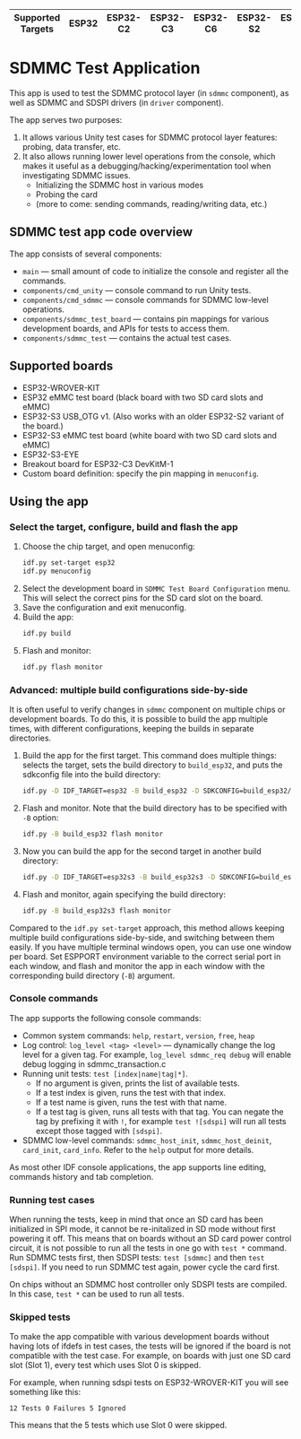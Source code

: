 | Supported Targets | ESP32 | ESP32-C2 | ESP32-C3 | ESP32-C6 | ESP32-S2 | ESP32-S3 |
| ----------------- | ----- | -------- | -------- | -------- | -------- | -------- |

# SDMMC Test Application

This app is used to test the SDMMC protocol layer (in `sdmmc` component), as well as SDMMC and SDSPI drivers (in `driver` component).

The app serves two purposes:

1. It allows various Unity test cases for SDMMC protocol layer features: probing, data transfer, etc.
2. It also allows running lower level operations from the console, which makes it useful as a debugging/hacking/experimentation tool when investigating SDMMC issues.
   - Initializing the SDMMC host in various modes
   - Probing the card
   - (more to come: sending commands, reading/writing data, etc.)

## SDMMC test app code overview

The app consists of several components:
- `main` — small amount of code to initialize the console and register all the commands.
- `components/cmd_unity` — console command to run Unity tests.
- `components/cmd_sdmmc` — console commands for SDMMC low-level operations.
- `components/sdmmc_test_board` — contains pin mappings for various development boards, and APIs for tests to access them.
- `components/sdmmc_test` — contains the actual test cases.

## Supported boards

* ESP32-WROVER-KIT
* ESP32 eMMC test board (black board with two SD card slots and eMMC)
* ESP32-S3 USB_OTG v1. (Also works with an older ESP32-S2 variant of the board.)
* ESP32-S3 eMMC test board (white board with two SD card slots and eMMC)
* ESP32-S3-EYE
* Breakout board for ESP32-C3 DevKitM-1
* Custom board definition: specify the pin mapping in `menuconfig`.

## Using the app

### Select the target, configure, build and flash the app

1. Choose the chip target, and open menuconfig:
    ```bash
    idf.py set-target esp32
    idf.py menuconfig
    ```
2. Select the development board in `SDMMC Test Board Configuration` menu. This will select the correct pins for the SD card slot on the board.
3. Save the configuration and exit menuconfig.
4. Build the app:
    ```bash
    idf.py build
    ```
5. Flash and monitor:
    ```bash
    idf.py flash monitor
    ```

### Advanced: multiple build configurations side-by-side

It is often useful to verify changes in `sdmmc` component on multiple chips or development boards. To do this, it is possible to build the app multiple times, with different configurations, keeping the builds in separate directories.

1. Build the app for the first target. This command does multiple things: selects the target, sets the build directory to `build_esp32`, and puts the sdkconfig file into the build directory:
    ```bash
    idf.py -D IDF_TARGET=esp32 -B build_esp32 -D SDKCONFIG=build_esp32/sdkconfig build
    ```
2. Flash and monitor. Note that the build directory has to be specified with `-B` option:
    ```bash
    idf.py -B build_esp32 flash monitor
    ```
3. Now you can build the app for the second target in another build directory:
    ```bash
    idf.py -D IDF_TARGET=esp32s3 -B build_esp32s3 -D SDKCONFIG=build_esp32s3/sdkconfig build
    ```
4. Flash and monitor, again specifying the build directory:
    ```bash
    idf.py -B build_esp32s3 flash monitor
    ```

Compared to the `idf.py set-target` approach, this method allows keeping multiple build configurations side-by-side, and switching between them easily. If you have multiple terminal windows open, you can use one window per board. Set ESPPORT environment variable to the correct serial port in each window, and flash and monitor the app in each window with the corresponding build directory (`-B`) argument.

### Console commands

The app supports the following console commands:

- Common system commands: `help`, `restart`, `version`, `free`, `heap`
- Log control: `log_level <tag> <level>` — dynamically change the log level for a given tag. For example, `log_level sdmmc_req debug` will enable debug logging in sdmmc_transaction.c
- Running unit tests: `test [index|name|tag|*]`.
  - If no argument is given, prints the list of available tests.
  - If a test index is given, runs the test with that index.
  - If a test name is given, runs the test with that name.
  - If a test tag is given, runs all tests with that tag. You can negate the tag by prefixing it with `!`, for example `test ![sdspi]` will run all tests except those tagged with `[sdspi]`.
- SDMMC low-level commands: `sdmmc_host_init`, `sdmmc_host_deinit`, `card_init`, `card_info`. Refer to the `help` output for more details.

As most other IDF console applications, the app supports line editing, commands history and tab completion.

### Running test cases

When running the tests, keep in mind that once an SD card has been initialized in SPI mode, it cannot be re-initalized in SD mode without first powering it off. This means that on boards without an SD card power control circuit, it is not possible to run all the tests in one go with `test *` command. Run SDMMC tests first, then SDSPI tests: `test [sdmmc]` and then `test [sdspi]`. If you need to run SDMMC test again, power cycle the card first.

On chips without an SDMMC host controller only SDSPI tests are compiled. In this case, `test *` can be used to run all tests.

### Skipped tests

To make the app compatible with various development boards without having lots of ifdefs in test cases, the tests will be ignored if the board is not compatible with the test case. For example, on boards with just one SD card slot (Slot 1), every test which uses Slot 0 is skipped.

For example, when running sdspi tests on ESP32-WROVER-KIT you will see something like this:
```
12 Tests 0 Failures 5 Ignored
```

This means that the 5 tests which use Slot 0 were skipped.
